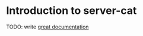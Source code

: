 # Introduction to server-cat

TODO: write [great documentation](http://jacobian.org/writing/what-to-write/)
